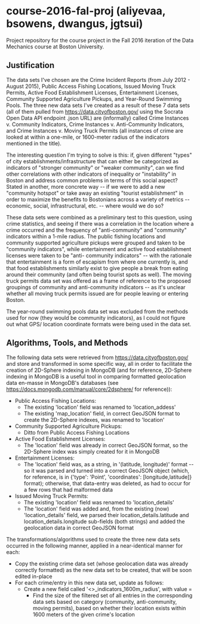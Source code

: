 # course-2016-fal-proj (aliyevaa, bsowens, dwangus, jgtsui)
Project repository for the course project in the Fall 2016 iteration of the Data Mechanics course at Boston University.

## Justification

The data sets I've chosen are the Crime Incident Reports (from July 2012 - August 2015), Public Access Fishing Locations, Issued Moving Truck Permits, 
Active Food Establishment Licenses, Entertainment Licenses, Community Supported Agriculture Pickups, and Year-Round Swimming Pools. The three new data sets
I've created as a result of these 7 data sets (all of them pulled from https://data.cityofboston.gov/ using the Socrata Open Data API endpoint .json URL)
are (informally) called Crime Instances v. Community Indicators, Crime Instances v. Anti-Community Indicators, and Crime Instances v. Moving Truck Permits
(all instances of crime are looked at within a one-mile, or 1600-meter radius of the indicators mentioned in the title).

The interesting question I'm trying to solve is this: if, given different "types" of city establishments/infrastructure that can either be categorized as 
indicators of "stronger community" or "weaker community", can we find other correlations with other indicators of inequality or "instability" in Boston and 
address common problems in terms of this social aspect? Stated in another, more concrete way -- if we were to add a new "community hotspot" or take away an
existing "tourist establishment" in order to maximize the benefits to Bostonians across a variety of metrics -- economic, social, infrastructural, etc. --
where would we do so?

These data sets were combined as a preliminary test to this question, using crime statistics, and seeing if there was a correlation in the location where a
crime occurred and the frequency of "anti-community" and "community" indicators within a 1-mile radius. The public fishing locations and community supported
agriculture pickups were grouped and taken to be "community indicators", while entertainment and active food establishment licenses were taken to be "anti-
community indicators" -- with the rationale that entertainment is a form of escapism from where one currently is, and that food establishments similarly 
exist to give people a break from eating around their community (and often being tourist spots as well). The moving truck permits data set was offered as a 
frame of reference to the proposed groupings of community and anti-community indicators -- as it's unclear whether all moving truck permits issued are for
people leaving or entering Boston.

The year-round swimming pools data set was excluded from the methods used for now (they would be community indicators), as I could not figure out what GPS/
location coordinate formats were being used in the data set.

## Algorithms, Tools, and Methods

The following data sets were retrieved from https://data.cityofboston.gov/ and store and transformed in some specific way, all in order to facilitate the
creation of 2D-Sphere indexing in MongoDB (and for reference, 2D-Sphere indexing in MongoDB is a useful tool in comparing formatted geolocation data en-masse 
in MongoDB's databases (see https://docs.mongodb.com/manual/core/2dsphere/ for reference)):
- Public Access Fishing Locations: 
	- The existing 'location' field was renamed to 'location_addess'
	- The existing 'map_location' field, in correct GeoJSON format to create the 2D-Sphere indexes, was renamed to 'location'
- Community Supported Agriculture Pickups:
	- Ditto from Public Access Fishing Locations
- Active Food Establishment Licenses:
	- The 'location' field was already in correct GeoJSON format, so the 2D-Sphere index was simply created for it in MongoDB
- Entertainment Licenses:
	- The 'location' field was, as a string, in '(latitude, longitude)' format -- so it was parsed and turned into a correct GeoJSON object
		(which, for reference, is in {'type': 'Point', 'coordinates': [longitude,latitude]} format); otherwise, that data-entry was deleted,
		as had to occur for a few rows that had malformed data
- Issued Moving Truck Permits:
	- The existing 'location' field was renamed to 'location_details'
	- The 'location' field was added and, from the existing (now) 'location_details' field, we parsed their location_details.latitude and
		location_details.longitude sub-fields (both strings) and added the geolocation data in correct GeoJSON format
		
The transformations/algorithms used to create the three new data sets occurred in the following manner, applied in a near-identical manner for each:
- Copy the existing crime data set (whose geolocation data was already correctly formatted) as the new data set to be created, that will be soon edited in-place
- For each crime/entry in this new data set, update as follows:
	- Create a new field called '<>_indicators_1600m_radius', with value = 
		- Find the size of the filtered set of all entries in the corresponding data sets based on category (community, anti-community, moving permits), based on 
			whether their location exists within 1600 meters of the given crime's location
